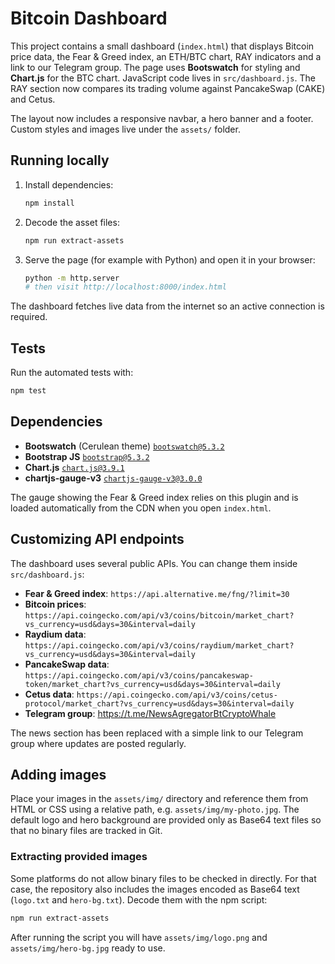 # Bitcoin Dashboard

This project contains a small dashboard (`index.html`) that displays Bitcoin price data, the Fear & Greed index, an ETH/BTC chart, RAY indicators and a link to our Telegram group. The page uses **Bootswatch** for styling and **Chart.js** for the BTC chart. JavaScript code lives in `src/dashboard.js`.
The RAY section now compares its trading volume against PancakeSwap (CAKE) and Cetus.

The layout now includes a responsive navbar, a hero banner and a footer. Custom styles and images live under the `assets/` folder.

## Running locally

1. Install dependencies:
   ```bash
   npm install
   ```
2. Decode the asset files:
   ```bash
   npm run extract-assets
   ```
3. Serve the page (for example with Python) and open it in your browser:
   ```bash
   python -m http.server
   # then visit http://localhost:8000/index.html
   ```

The dashboard fetches live data from the internet so an active connection is required.

## Tests

Run the automated tests with:

```bash
npm test
```

## Dependencies

- **Bootswatch** (Cerulean theme) [`bootswatch@5.3.2`](https://cdn.jsdelivr.net/npm/bootswatch@5.3.2/dist/cerulean/bootstrap.min.css)
- **Bootstrap JS** [`bootstrap@5.3.2`](https://cdn.jsdelivr.net/npm/bootstrap@5.3.2/dist/js/bootstrap.bundle.min.js)
- **Chart.js** [`chart.js@3.9.1`](https://cdn.jsdelivr.net/npm/chart.js@3.9.1/dist/chart.min.js)
- **chartjs-gauge-v3** [`chartjs-gauge-v3@3.0.0`](https://cdn.jsdelivr.net/npm/chartjs-gauge-v3@3.0.0/dist/index.min.js)

The gauge showing the Fear & Greed index relies on this plugin and is loaded automatically from the CDN when you open `index.html`.

## Customizing API endpoints

The dashboard uses several public APIs. You can change them inside `src/dashboard.js`:

- **Fear & Greed index**: `https://api.alternative.me/fng/?limit=30`
- **Bitcoin prices**: `https://api.coingecko.com/api/v3/coins/bitcoin/market_chart?vs_currency=usd&days=30&interval=daily`
- **Raydium data**: `https://api.coingecko.com/api/v3/coins/raydium/market_chart?vs_currency=usd&days=30&interval=daily`
- **PancakeSwap data**: `https://api.coingecko.com/api/v3/coins/pancakeswap-token/market_chart?vs_currency=usd&days=30&interval=daily`
- **Cetus data**: `https://api.coingecko.com/api/v3/coins/cetus-protocol/market_chart?vs_currency=usd&days=30&interval=daily`
- **Telegram group**: <https://t.me/NewsAgregatorBtCryptoWhale>

The news section has been replaced with a simple link to our Telegram group where updates are posted regularly.

## Adding images

Place your images in the `assets/img/` directory and reference them from HTML or CSS using a relative path, e.g. `assets/img/my-photo.jpg`.
The default logo and hero background are provided only as Base64 text files so that no binary files are tracked in Git.

### Extracting provided images

Some platforms do not allow binary files to be checked in directly. For that case,
the repository also includes the images encoded as Base64 text (`logo.txt` and
`hero-bg.txt`). Decode them with the npm script:

```bash
npm run extract-assets
```

After running the script you will have `assets/img/logo.png` and `assets/img/hero-bg.jpg`
ready to use.
